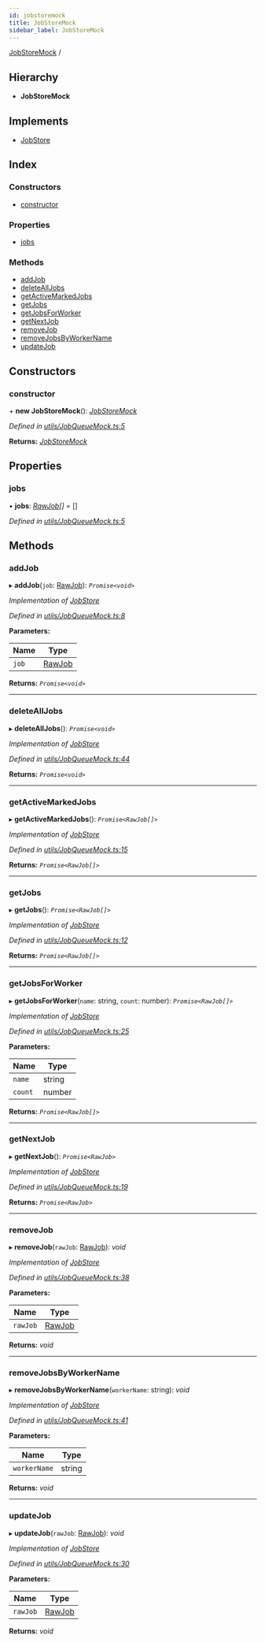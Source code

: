 ```yaml
---
id: jobstoremock
title: JobStoreMock
sidebar_label: JobStoreMock
---
```


[JobStoreMock](jobstoremock.md) /

## Hierarchy

* **JobStoreMock**

## Implements

* [JobStore](../interfaces/jobstore.md)

## Index

### Constructors

* [constructor](jobstoremock.md#constructor)

### Properties

* [jobs](jobstoremock.md#jobs)

### Methods

* [addJob](jobstoremock.md#addjob)
* [deleteAllJobs](jobstoremock.md#deletealljobs)
* [getActiveMarkedJobs](jobstoremock.md#getactivemarkedjobs)
* [getJobs](jobstoremock.md#getjobs)
* [getJobsForWorker](jobstoremock.md#getjobsforworker)
* [getNextJob](jobstoremock.md#getnextjob)
* [removeJob](jobstoremock.md#removejob)
* [removeJobsByWorkerName](jobstoremock.md#removejobsbyworkername)
* [updateJob](jobstoremock.md#updatejob)

## Constructors

###  constructor

\+ **new JobStoreMock**(): *[JobStoreMock](jobstoremock.md)*

*Defined in [utils/JobQueueMock.ts:5](https://github.com/SimonErm/react-native-job-queue/blob/054fcbe/src/utils/JobQueueMock.ts#L5)*

**Returns:** *[JobStoreMock](jobstoremock.md)*

## Properties

###  jobs

• **jobs**: *[RawJob](../interfaces/rawjob.md)[]* =  []

*Defined in [utils/JobQueueMock.ts:5](https://github.com/SimonErm/react-native-job-queue/blob/054fcbe/src/utils/JobQueueMock.ts#L5)*

## Methods

###  addJob

▸ **addJob**(`job`: [RawJob](../interfaces/rawjob.md)): *`Promise<void>`*

*Implementation of [JobStore](../interfaces/jobstore.md)*

*Defined in [utils/JobQueueMock.ts:8](https://github.com/SimonErm/react-native-job-queue/blob/054fcbe/src/utils/JobQueueMock.ts#L8)*

**Parameters:**

Name | Type |
------ | ------ |
`job` | [RawJob](../interfaces/rawjob.md) |

**Returns:** *`Promise<void>`*

___

###  deleteAllJobs

▸ **deleteAllJobs**(): *`Promise<void>`*

*Implementation of [JobStore](../interfaces/jobstore.md)*

*Defined in [utils/JobQueueMock.ts:44](https://github.com/SimonErm/react-native-job-queue/blob/054fcbe/src/utils/JobQueueMock.ts#L44)*

**Returns:** *`Promise<void>`*

___

###  getActiveMarkedJobs

▸ **getActiveMarkedJobs**(): *`Promise<RawJob[]>`*

*Implementation of [JobStore](../interfaces/jobstore.md)*

*Defined in [utils/JobQueueMock.ts:15](https://github.com/SimonErm/react-native-job-queue/blob/054fcbe/src/utils/JobQueueMock.ts#L15)*

**Returns:** *`Promise<RawJob[]>`*

___

###  getJobs

▸ **getJobs**(): *`Promise<RawJob[]>`*

*Implementation of [JobStore](../interfaces/jobstore.md)*

*Defined in [utils/JobQueueMock.ts:12](https://github.com/SimonErm/react-native-job-queue/blob/054fcbe/src/utils/JobQueueMock.ts#L12)*

**Returns:** *`Promise<RawJob[]>`*

___

###  getJobsForWorker

▸ **getJobsForWorker**(`name`: string, `count`: number): *`Promise<RawJob[]>`*

*Implementation of [JobStore](../interfaces/jobstore.md)*

*Defined in [utils/JobQueueMock.ts:25](https://github.com/SimonErm/react-native-job-queue/blob/054fcbe/src/utils/JobQueueMock.ts#L25)*

**Parameters:**

Name | Type |
------ | ------ |
`name` | string |
`count` | number |

**Returns:** *`Promise<RawJob[]>`*

___

###  getNextJob

▸ **getNextJob**(): *`Promise<RawJob>`*

*Implementation of [JobStore](../interfaces/jobstore.md)*

*Defined in [utils/JobQueueMock.ts:19](https://github.com/SimonErm/react-native-job-queue/blob/054fcbe/src/utils/JobQueueMock.ts#L19)*

**Returns:** *`Promise<RawJob>`*

___

###  removeJob

▸ **removeJob**(`rawJob`: [RawJob](../interfaces/rawjob.md)): *void*

*Implementation of [JobStore](../interfaces/jobstore.md)*

*Defined in [utils/JobQueueMock.ts:38](https://github.com/SimonErm/react-native-job-queue/blob/054fcbe/src/utils/JobQueueMock.ts#L38)*

**Parameters:**

Name | Type |
------ | ------ |
`rawJob` | [RawJob](../interfaces/rawjob.md) |

**Returns:** *void*

___

###  removeJobsByWorkerName

▸ **removeJobsByWorkerName**(`workerName`: string): *void*

*Implementation of [JobStore](../interfaces/jobstore.md)*

*Defined in [utils/JobQueueMock.ts:41](https://github.com/SimonErm/react-native-job-queue/blob/054fcbe/src/utils/JobQueueMock.ts#L41)*

**Parameters:**

Name | Type |
------ | ------ |
`workerName` | string |

**Returns:** *void*

___

###  updateJob

▸ **updateJob**(`rawJob`: [RawJob](../interfaces/rawjob.md)): *void*

*Implementation of [JobStore](../interfaces/jobstore.md)*

*Defined in [utils/JobQueueMock.ts:30](https://github.com/SimonErm/react-native-job-queue/blob/054fcbe/src/utils/JobQueueMock.ts#L30)*

**Parameters:**

Name | Type |
------ | ------ |
`rawJob` | [RawJob](../interfaces/rawjob.md) |

**Returns:** *void*